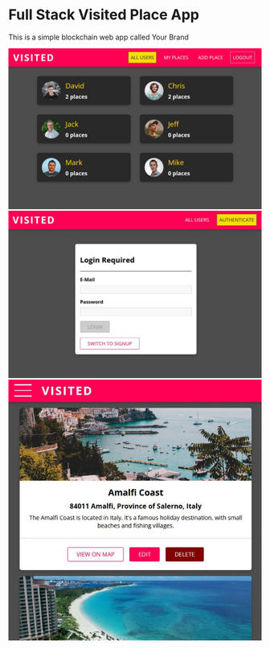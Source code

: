 # Full Stack Visited Place App

This is a simple blockchain web app called Your Brand

![front-page-1](./images/1.JPG)
![front-page-2](./images/2.JPG)
![front-page-3](./images/3.JPG)
